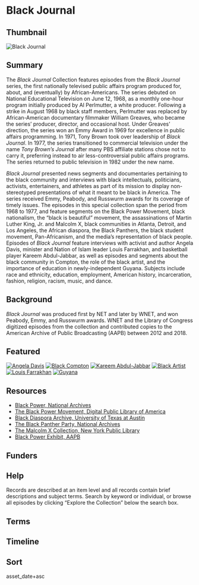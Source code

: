 # Black Journal

## Thumbnail

![Black Journal](https://s3.amazonaws.com/americanarchive.org/special-collections/blackjournal.png "Black Journal") 

## Summary

The <em>Black Journal</em> Collection features episodes from the <em>Black Journal</em> series, the first nationally televised public affairs program produced for, about, and (eventually) by African-Americans. The series debuted on National Educational Television on June 12, 1968, as a monthly one-hour program initially produced by Al Perlmutter, a white producer. Following a strike in August 1968 by black staff members, Perlmutter was replaced by African-American documentary filmmaker William Greaves, who became the series’ producer, director, and occasional host. Under Greaves’ direction, the series won an Emmy Award in 1969 for excellence in public affairs programming. In 1971, Tony Brown took over leadership of <em>Black Journal</em>. In 1977, the series transitioned to commercial television under the name <em>Tony Brown’s Journal</em> after many PBS affiliate stations chose not to carry it, preferring instead to air less-controversial public affairs programs. The series returned to public television in 1982 under the new name. 

<em>Black Journal</em> presented news segments and documentaries pertaining to the black community and interviews with black intellectuals, politicians, activists, entertainers, and athletes as part of its mission to display non-stereotyped presentations of what it meant to be black in America. The series received Emmy, Peabody, and Russwurm awards for its coverage of timely issues. The episodes in this special collection span the period from 1968 to 1977, and feature segments on the Black Power Movement, black nationalism, the “black is beautiful” movement, the assassinations of Martin Luther King, Jr. and Malcolm X, black communities in Atlanta, Detroit, and Los Angeles, the African diaspora, the Black Panthers, the black student movement, Pan-Africanism, and the media’s representation of black people. Episodes of <em>Black Journal</em> feature interviews with activist and author Angela Davis, minister and Nation of Islam leader Louis Farrakhan, and basketball player Kareem Abdul-Jabbar, as well as episodes and segments about the black community in Compton, the role of the black artist, and the importance of education in newly-independent Guyana. Subjects include race and ethnicity, education, employment, American history, incarceration, fashion, religion, racism, music, and dance. 

## Background

<em>Black Journal</em> was produced first by NET and later by WNET, and won Peabody, Emmy, and Russwurm awards. WNET and the Library of Congress digitized episodes from the collection and contributed copies to the American Archive of Public Broadcasting (AAPB) between 2012 and 2018.

## Featured

[![Angela Davis](https://s3.amazonaws.com/americanarchive.org/special-collections/cpb-aacip_512-1v5bc3tn06.jpg)](/cpb-aacip_512-1v5bc3tn06)
[![Black Compton](https://s3.amazonaws.com/americanarchive.org/special-collections/cpb-aacip_512-wp9t14vt8n.jpg)](/catalog/cpb-aacip_512-wp9t14vt8n)
[![Kareem Abdul-Jabbar](https://s3.amazonaws.com/americanarchive.org/special-collections/cpb-aacip_512-154dn40k35.jpg)](/catalog/cpb-aacip_512-154dn40k35)
[![Black Artist](https://s3.amazonaws.com/americanarchive.org/special-collections/cpb-aacip_512-9z90864382.jpg)](/catalog/cpb-aacip_512-9z90864382)
[![Louis Farrakhan](https://s3.amazonaws.com/americanarchive.org/special-collections/cpb-aacip_512-bz6154fm6p.jpg)](/catalog/cpb-aacip_512-bz6154fm6p)
[![Guyana](https://s3.amazonaws.com/americanarchive.org/special-collections/cpb-aacip_512-9k45q4sh58.jpg)](/catalog/cpb-aacip_512-9k45q4sh58)

## Resources

- [Black Power, National Archives](https://www.archives.gov/research/african-americans/black-power)
- [The Black Power Movement, Digital Public Library of America](https://dp.la/primary-source-sets/the-black-power-movement)
- [Black Diaspora Archive, University of Texas at Austin](https://sites.utexas.edu/bda/collaborators/)
- [The Black Panther Party, National Archives](https://www.archives.gov/research/african-americans/black-power/black-panthers) 
- [The Malcolm X Collection, New York Public Library](http://archives.nypl.org/scm/21896)
- [Black Power Exhibit, AAPB](https://americanarchive.org/exhibits/black-power)

## Funders

## Help

Records are described at an item level and all records contain brief descriptions and subject terms. Search by keyword or individual, or browse all episodes by clicking “Explore the Collection” below the search box.

## Terms

## Timeline

## Sort

asset_date+asc
